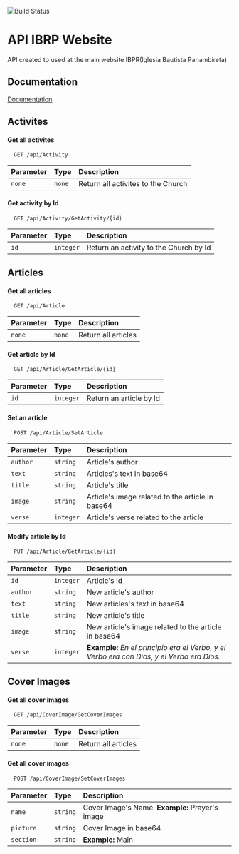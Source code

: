 ![Build Status](https://github.com/rickyMelida/Api.IBPR.WebSite/actions/workflows/dotnet.yml/badge.svg)

# API IBRP Website

API created to used at the main website IBPR(Iglesia Bautista Panambireta) 


## Documentation

[Documentation](https://github.com/rickyMelida/Api.IBPR.WebSite)

## Activites

#### Get all activites

```http
  GET /api/Activity
```

| Parameter | Type     | Description                |
| :-------- | :------- | :------------------------- |
| `none` | `none` | Return all activites to the Church|

#### Get activity by Id

```http
  GET /api/Activity/GetActivity/{id}
```

| Parameter | Type     | Description                |
| :-------- | :------- | :------------------------- |
| `id` | `integer` | Return an activity to the Church by Id |

## Articles

#### Get all articles

```http
  GET /api/Article
```

| Parameter | Type     | Description                |
| :-------- | :------- | :------------------------- |
| `none` | `none` | Return all articles |

#### Get article by Id

```http
  GET /api/Article/GetArticle/{id}
```

| Parameter | Type     | Description                |
| :-------- | :------- | :------------------------- |
| `id` | `integer` | Return an article by Id |

#### Set an article

```http
  POST /api/Article/SetArticle
```

| Parameter | Type     | Description                |
| :-------- | :------- | :------------------------- |
| `author` | `string` | Article's author |
| `text` | `string` | Articles's text in base64 |
| `title` | `string` | Article's title |
| `image` | `string` | Article's image related to the article in base64 |
| `verse` | `integer` | Article's verse related to the article |


#### Modify article by Id

```http
  PUT /api/Article/GetArticle/{id}
```

| Parameter | Type     | Description                |
| :-------- | :------- | :------------------------- |
| `id` | `integer` | Article's Id |
| `author` | `string` | New article's author |
| `text` | `string` | New articles's text in base64 |
| `title` | `string` | New article's title |
| `image` | `string` | New article's image related to the article in base64 |
| `verse` | `integer` | **Example:** *En el principio era el Verbo, y el Verbo era con Dios, y el Verbo era Dios.* |


## Cover Images

#### Get all cover images

```http
  GET /api/CoverImage/GetCoverImages
```

| Parameter | Type     | Description                |
| :-------- | :------- | :------------------------- |
| `none` | `none` | Return all articles |

#### Get all cover images

```http
  POST /api/CoverImage/SetCoverImages
```

| Parameter | Type     | Description                |
| :-------- | :------- | :------------------------- |
| `name` | `string` | Cover Image's Name. **Example:** Prayer's image |
| `picture` | `string` | Cover Image in base64 |
| `section` | `string` | **Example:** Main  |